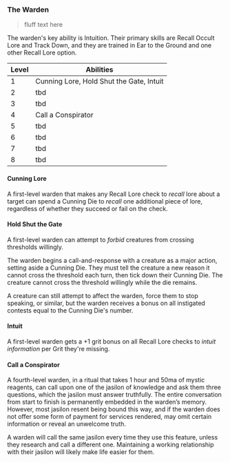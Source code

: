 ### The Warden

> fluff text here

The warden's key ability is Intuition. Their primary skills are Recall Occult Lore and Track Down, and they are trained in Ear to the Ground and one other Recall Lore option.

| Level | Abilities |
| ----- | --------- |
| 1 | Cunning Lore, Hold Shut the Gate, Intuit |
| 2 | tbd |
| 3 | tbd |
| 4 | Call a Conspirator |
| 5 | tbd |
| 6 | tbd |
| 7 | tbd |
| 8 | tbd |

#### Cunning Lore
A first-level warden that makes any Recall Lore check to _recall_ lore about a target can spend a Cunning Die to _recall_ one additional piece of lore, regardless of whether they succeed or fail on the check.

#### Hold Shut the Gate
A first-level warden can attempt to _forbid_ creatures from crossing thresholds willingly.

The warden begins a call-and-response with a creature as a major action, setting aside a Cunning Die. They must tell the creature a new reason it cannot cross the threshold each turn, then tick down their Cunning Die. The creature cannot cross the threshold willingly while the die remains. 

A creature can still attempt to affect the warden, force them to stop speaking, or similar, but the warden receives a bonus on all instigated contests equal to the Cunning Die's number.

#### Intuit
A first-level warden gets a +1 grit bonus on all Recall Lore checks to _intuit information_ per Grit they're missing.

#### Call a Conspirator
A fourth-level warden, in a ritual that takes 1 hour and 50ma of mystic reagents, can call upon one of the jasilon of knowledge and ask them three questions, which the jasilon must answer truthfully. The entire conversation from start to finish is permanently embedded in the warden’s memory. However, most jasilon resent being bound this way, and if the warden does not offer some form of payment for services rendered, may omit certain information or reveal an unwelcome truth.

A warden will call the same jasilon every time they use this feature, unless they research and call a different one. Maintaining a working relationship with their jasilon will likely make life easier for them. 
